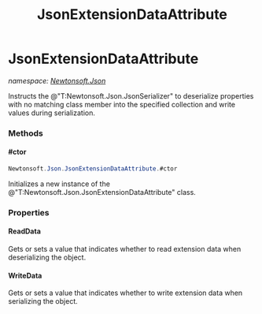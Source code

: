 ﻿---
title: JsonExtensionDataAttribute
---

# JsonExtensionDataAttribute
_namespace: [Newtonsoft.Json](N-Newtonsoft.Json.html)_

Instructs the @"T:Newtonsoft.Json.JsonSerializer" to deserialize properties with no matching class member into the specified collection
 and write values during serialization.

### Methods

#### #ctor
```csharp
Newtonsoft.Json.JsonExtensionDataAttribute.#ctor
```
Initializes a new instance of the @"T:Newtonsoft.Json.JsonExtensionDataAttribute" class.



### Properties

#### ReadData
Gets or sets a value that indicates whether to read extension data when deserializing the object.
#### WriteData
Gets or sets a value that indicates whether to write extension data when serializing the object.

